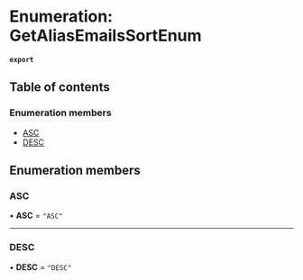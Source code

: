 # Enumeration: GetAliasEmailsSortEnum

**`export`**

## Table of contents

### Enumeration members

- [ASC](GetAliasEmailsSortEnum.md#asc)
- [DESC](GetAliasEmailsSortEnum.md#desc)

## Enumeration members

### ASC

• **ASC** = `"ASC"`

___

### DESC

• **DESC** = `"DESC"`
